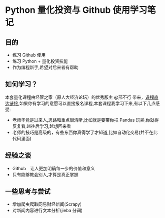 # Python 量化投资与 Github 使用学习笔记

## 目的

+ 练习 Github 使用
+ 练习 Python + 量化投资技能
+ 作为编程新手,希望对后来者有帮助

## 如何学习？

本套量化课程由经管之家（原人大经济论坛）的优秀版主 @邢不行 带来，[课程直达链接](http://www.peixun.net/view/866.html),如果你有学习的意愿可以直接报名课程,本套课程我学习下来,有以下几点感受:

+ 老师毕竟是过来人,思路和重点很清晰,比如就是要带你把 Pandas 玩熟,你就得反复看,越往后学习,越想回来看
+ 老师的技巧是高级的，有些东西你真得学了才知道,比如自动化交易(并不在此代码里面)

## 经验之谈

+ Github　让人更加明确每一步的价值和意义
+ 只有能够教会别人,才算是真正掌握

## 一些思考与尝试

+ 增加爬虫爬取网易财经新闻(Scrapy)
+ 对新闻内容进行文本分析(jieba 分词)
